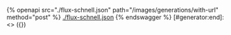 [#generator:start]: <> ({ "template": "openapi" })
{% openapi src="./flux-schnell.json" path="/images/generations/with-url" method="post" %}
[./flux-schnell.json](./flux-schnell.json)
{% endswagger %}
[#generator:end]: <> ({})